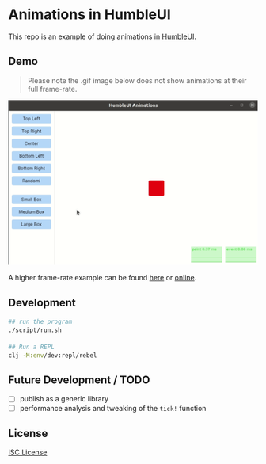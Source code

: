 # Animations in HumbleUI

This repo is an example of doing animations in [HumbleUI].

[HumbleUI]:https://github.com/HumbleUI/HumbleUI

## Demo

> Please note the .gif image below does not show animations at their full frame-rate.

<img src="images/demo.gif">

A higher frame-rate example can be found [here] or [online].

[here]:images/2022-09-24-humbleui-animations.webm
[online]:https://oakmac.com/2022-09-24-humbleui-animations.webm

## Development

```sh
## run the program
./script/run.sh

## Run a REPL
clj -M:env/dev:repl/rebel
```

## Future Development / TODO

- [ ] publish as a generic library
- [ ] performance analysis and tweaking of the `tick!` function

## License

[ISC License](LICENSE.md)
